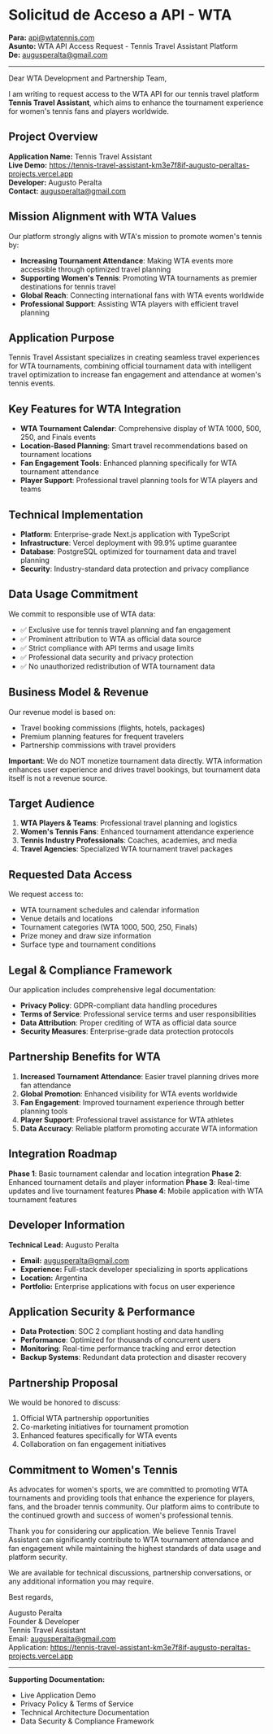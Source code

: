 # Solicitud de Acceso a API - WTA

**Para:** api@wtatennis.com  
**Asunto:** WTA API Access Request - Tennis Travel Assistant Platform  
**De:** augusperalta@gmail.com  

---

Dear WTA Development and Partnership Team,

I am writing to request access to the WTA API for our tennis travel platform **Tennis Travel Assistant**, which aims to enhance the tournament experience for women's tennis fans and players worldwide.

## Project Overview

**Application Name:** Tennis Travel Assistant  
**Live Demo:** https://tennis-travel-assistant-km3e7f8if-augusto-peraltas-projects.vercel.app  
**Developer:** Augusto Peralta  
**Contact:** augusperalta@gmail.com  

## Mission Alignment with WTA Values

Our platform strongly aligns with WTA's mission to promote women's tennis by:
- **Increasing Tournament Attendance**: Making WTA events more accessible through optimized travel planning
- **Supporting Women's Tennis**: Promoting WTA tournaments as premier destinations for tennis travel
- **Global Reach**: Connecting international fans with WTA events worldwide
- **Professional Support**: Assisting WTA players with efficient travel planning

## Application Purpose

Tennis Travel Assistant specializes in creating seamless travel experiences for WTA tournaments, combining official tournament data with intelligent travel optimization to increase fan engagement and attendance at women's tennis events.

## Key Features for WTA Integration

- **WTA Tournament Calendar**: Comprehensive display of WTA 1000, 500, 250, and Finals events
- **Location-Based Planning**: Smart travel recommendations based on tournament locations
- **Fan Engagement Tools**: Enhanced planning specifically for WTA tournament attendance
- **Player Support**: Professional travel planning tools for WTA players and teams

## Technical Implementation

- **Platform**: Enterprise-grade Next.js application with TypeScript
- **Infrastructure**: Vercel deployment with 99.9% uptime guarantee
- **Database**: PostgreSQL optimized for tournament data and travel planning
- **Security**: Industry-standard data protection and privacy compliance

## Data Usage Commitment

We commit to responsible use of WTA data:
- ✅ Exclusive use for tennis travel planning and fan engagement
- ✅ Prominent attribution to WTA as official data source
- ✅ Strict compliance with API terms and usage limits
- ✅ Professional data security and privacy protection
- ✅ No unauthorized redistribution of WTA tournament data

## Business Model & Revenue

Our revenue model is based on:
- Travel booking commissions (flights, hotels, packages)
- Premium planning features for frequent travelers
- Partnership commissions with travel providers

**Important**: We do NOT monetize tournament data directly. WTA information enhances user experience and drives travel bookings, but tournament data itself is not a revenue source.

## Target Audience

1. **WTA Players & Teams**: Professional travel planning and logistics
2. **Women's Tennis Fans**: Enhanced tournament attendance experience  
3. **Tennis Industry Professionals**: Coaches, academies, and media
4. **Travel Agencies**: Specialized WTA tournament travel packages

## Requested Data Access

We request access to:
- WTA tournament schedules and calendar information
- Venue details and locations
- Tournament categories (WTA 1000, 500, 250, Finals)
- Prize money and draw size information
- Surface type and tournament conditions

## Legal & Compliance Framework

Our application includes comprehensive legal documentation:
- **Privacy Policy**: GDPR-compliant data handling procedures
- **Terms of Service**: Professional service terms and user responsibilities
- **Data Attribution**: Proper crediting of WTA as official data source
- **Security Measures**: Enterprise-grade data protection protocols

## Partnership Benefits for WTA

1. **Increased Tournament Attendance**: Easier travel planning drives more fan attendance
2. **Global Promotion**: Enhanced visibility for WTA events worldwide
3. **Fan Engagement**: Improved tournament experience through better planning tools
4. **Player Support**: Professional travel assistance for WTA athletes
5. **Data Accuracy**: Reliable platform promoting accurate WTA information

## Integration Roadmap

**Phase 1**: Basic tournament calendar and location integration
**Phase 2**: Enhanced tournament details and player information
**Phase 3**: Real-time updates and live tournament features
**Phase 4**: Mobile application with WTA tournament features

## Developer Information

**Technical Lead:** Augusto Peralta
- **Email:** augusperalta@gmail.com
- **Experience:** Full-stack developer specializing in sports applications
- **Location:** Argentina
- **Portfolio:** Enterprise applications with focus on user experience

## Application Security & Performance

- **Data Protection**: SOC 2 compliant hosting and data handling
- **Performance**: Optimized for thousands of concurrent users
- **Monitoring**: Real-time performance tracking and error detection
- **Backup Systems**: Redundant data protection and disaster recovery

## Partnership Proposal

We would be honored to discuss:
1. Official WTA partnership opportunities
2. Co-marketing initiatives for tournament promotion
3. Enhanced features specifically for WTA events
4. Collaboration on fan engagement initiatives

## Commitment to Women's Tennis

As advocates for women's sports, we are committed to promoting WTA tournaments and providing tools that enhance the experience for players, fans, and the broader tennis community. Our platform aims to contribute to the continued growth and success of women's professional tennis.

Thank you for considering our application. We believe Tennis Travel Assistant can significantly contribute to WTA tournament attendance and fan engagement while maintaining the highest standards of data usage and platform security.

We are available for technical discussions, partnership conversations, or any additional information you may require.

Best regards,

Augusto Peralta  
Founder & Developer  
Tennis Travel Assistant  
Email: augusperalta@gmail.com  
Application: https://tennis-travel-assistant-km3e7f8if-augusto-peraltas-projects.vercel.app

---

**Supporting Documentation:**
- Live Application Demo
- Privacy Policy & Terms of Service
- Technical Architecture Documentation
- Data Security & Compliance Framework
